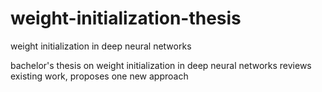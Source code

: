 # weight-initialization-thesis
weight initialization in deep neural networks

bachelor's thesis on weight initialization in deep neural networks
reviews existing work, proposes one new approach
